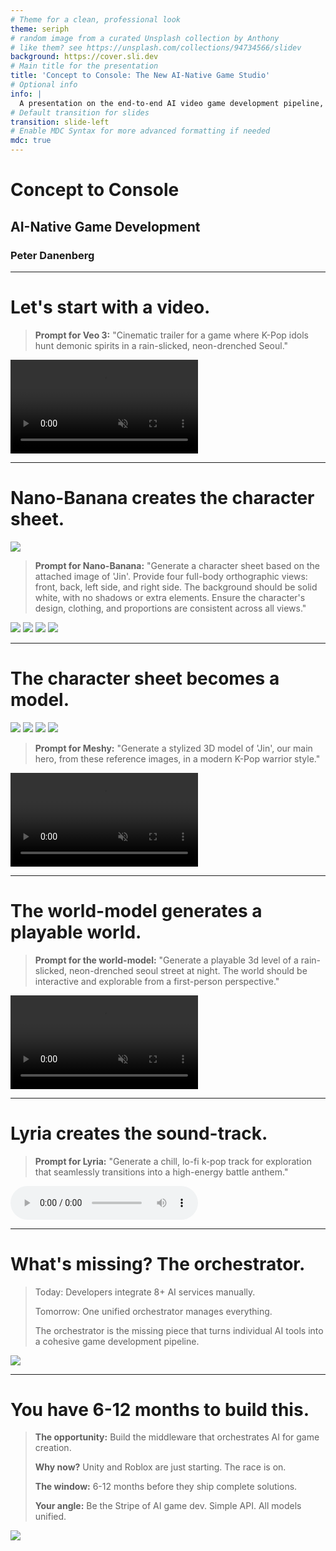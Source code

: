 ```yaml
---
# Theme for a clean, professional look
theme: seriph
# random image from a curated Unsplash collection by Anthony
# like them? see https://unsplash.com/collections/94734566/slidev
background: https://cover.sli.dev
# Main title for the presentation
title: 'Concept to Console: The New AI-Native Game Studio'
# Optional info
info: |
  A presentation on the end-to-end AI video game development pipeline, using the motivating example "Seoul Slayers."
# Default transition for slides
transition: slide-left
# Enable MDC Syntax for more advanced formatting if needed
mdc: true
---
```


# Concept to Console
## AI-Native Game Development

### Peter Danenberg

---

# Let's start with a video.

<div class="grid grid-cols-2 gap-8 items-center h-full">
<div class="flex flex-col gap-4 justify-center">

> **Prompt for Veo 3:**
> "Cinematic trailer for a game where K-Pop idols hunt demonic spirits in a rain-slicked, neon-drenched Seoul."

</div>
<div class="flex items-center justify-center">
<video src="/jin-concept-movie.mp4" autoplay loop muted class="rounded-lg shadow-lg"></video>
</div>
</div>

<!-- We begin with a vision, not a document. Generative video instantly sets the tone and art style for the entire project. -->

---

# Nano-Banana creates the character sheet.

<div class="grid grid-cols-2 gap-8 items-center h-full">
<div class="flex flex-col gap-4 justify-center">

<img src="/jin-still.png" class="rounded-lg max-h-[16vh] self-center" />

> **Prompt for Nano-Banana:**
> "Generate a character sheet based on the attached image of 'Jin'. Provide four full-body orthographic views: front, back, left side, and right side. The background should be solid white, with no shadows or extra elements. Ensure the character's design, clothing, and proportions are consistent across all views."

</div>
<div class="grid grid-cols-2 gap-4 items-center">
<img src="/jin-front.png" class="rounded-lg max-h-[22vh]" />
<img src="/jin-back.png" class="rounded-lg max-h-[22vh]" />
<img src="/jin-left.png" class="rounded-lg max-h-[22vh]" />
<img src="/jin-right.png" class="rounded-lg max-h-[22vh]" />
</div>
</div>

<!-- With the mood set, we design our hero. AI image models can create detailed character sheets from a single concept image. -->

---

# The character sheet becomes a model.

<div class="grid grid-cols-2 gap-8 items-center h-full">
<div class="flex flex-col gap-4 justify-center">

<div class="grid grid-cols-4 gap-2 self-center">
<img src="/jin-front.png" class="rounded-lg max-h-[20vh]" />
<img src="/jin-back.png" class="rounded-lg max-h-[20vh]" />
<img src="/jin-left.png" class="rounded-lg max-h-[20vh]" />
<img src="/jin-right.png" class="rounded-lg max-h-[20vh]" />
</div>

> **Prompt for Meshy:**
> "Generate a stylized 3D model of 'Jin', our main hero, from these reference images, in a modern K-Pop warrior style."

</div>
<div class="flex items-center justify-center">
<video src="/jin-walking.mp4" autoplay loop muted class="rounded-lg shadow-lg max-h-[40vh]"></video>
</div>
</div>

<!-- These orthographics guide the AI in generating a game-ready, fully-articulated 3D asset. -->

---

# The world-model generates a playable world.

<div class="grid grid-cols-2 gap-8 items-center h-full">
<div class="flex flex-col gap-4 justify-center">

> **Prompt for the world-model:**
> "Generate a playable 3d level of a rain-slicked, neon-drenched seoul street at night. The world should be interactive and explorable from a first-person perspective."

</div>
<div class="flex items-center justify-center">
<video src="/jin-first-person.mp4" autoplay loop muted class="rounded-lg shadow-lg max-h-[45vh]"></video>
</div>
</div>

<!-- the game needs a setting. we can generate an explorable world from a simple description, creating a walkable, immersive environment. -->

---

# Lyria creates the sound-track.

<div class="flex flex-row gap-8 items-center h-full">
<div class="w-1/2">

> **Prompt for Lyria:**
> "Generate a chill, lo-fi k-pop track for exploration that seamlessly transitions into a high-energy battle anthem."

</div>
<div class="w-1/2 flex items-center justify-center">
<audio src="/jin.mp3" controls class="w-full max-w-lg"></audio>
</div>
</div>

<!-- a world needs a soundtrack. the ai generates music that dynamically adapts to the player's actions in real-time. -->

---

# What's missing? The orchestrator.

<div class="grid grid-cols-2 gap-8 items-center h-full">
<div class="flex flex-col gap-4 justify-center">

> Today: Developers integrate 8+ AI services manually.
>
> Tomorrow: One unified orchestrator manages everything.
>
> The orchestrator is the missing piece that turns individual AI tools into a cohesive game development pipeline.

</div>
<div class="flex items-center justify-center">
<img src="/orchestrator.svg" class="max-h-[45vh]" />
</div>
</div>

<!-- The missing piece: an orchestration layer that manages all these AI systems as a cohesive whole. -->

---

# You have 6-12 months to build this.

<div class="flex flex-row gap-8 items-center h-full">
<div class="w-1/2">

> **The opportunity:** Build the middleware that orchestrates AI for game creation.
>
> **Why now?** Unity and Roblox are just starting. The race is on.
>
> **The window:** 6-12 months before they ship complete solutions.
>
> **Your angle:** Be the Stripe of AI game dev. Simple API. All models unified.

</div>
<div class="w-1/2 flex items-center justify-center">
<img src="https://placehold.co/1920x1080/000000/FFFFFF/png?text=Your+Platform+Here" class="rounded-lg shadow-lg max-h-[45vh]">
</div>
</div>

<!-- This is the call to action - emphasizing the platform/middleware opportunity. -->
<!-- The message: someone in this room could build the orchestration layer before the big engines do. -->
